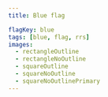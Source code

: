 ```yaml
---
title: Blue flag

flagKey: blue
tags: [blue, flag, rrs]
images:
  - rectangleOutline
  - rectangleNoOutline
  - squareOutline
  - squareNoOutline
  - squareNoOutlinePrimary
---
```

